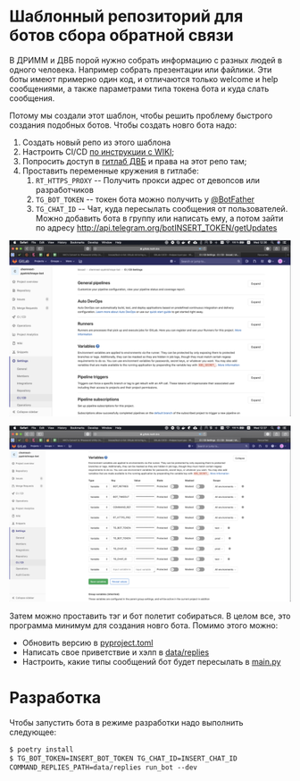 # Шаблонный репозиторий для ботов сбора обратной связи

В ДРИММ и ДВБ порой нужно собрать информацию с разных людей в одного человека. Например собрать презентации или файлики. Эти боты имеют примерно один код, и отличаются только welcome и help сообщениями, а также параметрами типа токена бота и куда слать сообщения.

Потому мы создали этот шаблон, чтобы решить проблему быстрого создания подобных ботов. Чтобы создать новго бота надо: 
1. Создать новый репо из этого шаблона
2. Настроить CI/CD [по инструкции с WIKI](https://wiki.math.bio/x/VAQnAg);
3. Попросить доступ в [гитлаб ДВБ](https://gitlab.math.bio) и права на этот репо там;
4. Проставить переменные кружения в гитлабе:
    1. `RT_HTTPS_PROXY` -- Получить прокси адрес от девопсов или разработчиков 
    2. `TG_BOT_TOKEN` -- токен бота можно получить у [@BotFather](http://t.me/BotFather)
    3. `TG_CHAT_ID` -- Чат, куда пересылать сообщения от пользователей. Можно добавить бота в группу или написать ему, а потом зайти по адресу http://api.telegram.org/botINSERT_TOKEN/getUpdates

![](images/gitlab_env_vars_1.png)

![](images/gitlab_env_vars_2.png)

Затем можно проставить тэг и бот полетит собираться. В целом все, это программа минимум для создания новго бота. Помимо этого можно:

- Обновить версию в [pyproject.toml](pyproject.toml)
- Написать свое приветствие и хэлп в [data/replies](data/replies/)
- Настроить, какие типы сообщений бот будет пересылать в [main.py](feedback_bot/main.py)

# Разработка

Чтобы запустить бота в режиме разработки надо выполнить следующее:

```console
$ poetry install
$ TG_BOT_TOKEN=INSERT_BOT_TOKEN TG_CHAT_ID=INSERT_CHAT_ID COMMAND_REPLIES_PATH=data/replies run_bot --dev
```
